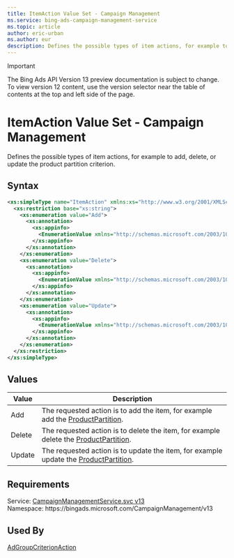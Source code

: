 ```yaml
---
title: ItemAction Value Set - Campaign Management
ms.service: bing-ads-campaign-management-service
ms.topic: article
author: eric-urban
ms.author: eur
description: Defines the possible types of item actions, for example to add, delete, or update the product partition criterion.
---
```

> [!IMPORTANT]
> The Bing Ads API Version 13 preview documentation is subject to change. To view version 12 content, use the version selector near the table of contents at the top and left side of the page.

# ItemAction Value Set - Campaign Management
Defines the possible types of item actions, for example to add, delete, or update the product partition criterion.

## Syntax
```xml
<xs:simpleType name="ItemAction" xmlns:xs="http://www.w3.org/2001/XMLSchema">
  <xs:restriction base="xs:string">
    <xs:enumeration value="Add">
      <xs:annotation>
        <xs:appinfo>
          <EnumerationValue xmlns="http://schemas.microsoft.com/2003/10/Serialization/">1</EnumerationValue>
        </xs:appinfo>
      </xs:annotation>
    </xs:enumeration>
    <xs:enumeration value="Delete">
      <xs:annotation>
        <xs:appinfo>
          <EnumerationValue xmlns="http://schemas.microsoft.com/2003/10/Serialization/">2</EnumerationValue>
        </xs:appinfo>
      </xs:annotation>
    </xs:enumeration>
    <xs:enumeration value="Update">
      <xs:annotation>
        <xs:appinfo>
          <EnumerationValue xmlns="http://schemas.microsoft.com/2003/10/Serialization/">3</EnumerationValue>
        </xs:appinfo>
      </xs:annotation>
    </xs:enumeration>
  </xs:restriction>
</xs:simpleType>
```

## <a name="values"></a>Values

|Value|Description|
|-----------|---------------|
|<a name="add"></a>Add|The requested action is to add the item, for example add the [ProductPartition](productpartition.md).|
|<a name="delete"></a>Delete|The requested action is to delete the item, for example delete the [ProductPartition](productpartition.md).|
|<a name="update"></a>Update|The requested action is to update the item, for example update the [ProductPartition](productpartition.md).|

## Requirements
Service: [CampaignManagementService.svc v13](https://campaign.api.bingads.microsoft.com/Api/Advertiser/CampaignManagement/v13/CampaignManagementService.svc)  
Namespace: https\://bingads.microsoft.com/CampaignManagement/v13  

## Used By
[AdGroupCriterionAction](adgroupcriterionaction.md)  
